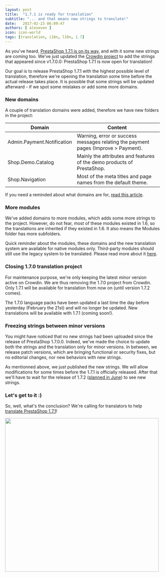 ```yaml
---
layout: post
title:  "1.7.1 is ready for translation"
subtitle: "... and that means new strings to translate!"
date:   2017-02-23 06:09:47
authors: [ alexeven ]
icon: icon-world
tags: [translation, i18n, l10n, 1.7]
---
```


As you've heard, [PrestaShop 1.7.1 is on its way](http://build.prestashop.com/news/announcing-our-2017-release-schedule/), and with it some new strings are coming too. We've just updated the [Crowdin project](https://crowdin.com/project/prestashop-official) to add the strings that appeared since v1.7.0.0: PrestaShop 1.7.1 is now open for translation!

Our goal is to release PrestaShop 1.7.1 with the highest possible level of translation, therefore we're opening the translation some time before the actual release takes place.
It is possible that some strings will be updated afterward - if we spot some mistakes or add some more domains.

### New domains

A couple of translation domains were added, therefore we have new folders in the project:


| Domain | Content |
| ---------- | -------- |
| Admin.Payment.Notification | Warning, error or success messages relating the payment pages (Improve > Payment). |
| Shop.Demo.Catalog | Mainly the attributes and features of the demo products of PrestaShop. |
| Shop.Navigation| Most of the meta titles and page names from the default theme. |

If you need a reminded about what domains are for, [read this article](http://build.prestashop.com/news/new-translation-system-prestashop-17/).

### More modules

We've added domains to more modules, which adds some more strings to the project. However, do not fear, most of these modules existed in 1.6, so the translations are inherited if they existed in 1.6.
It also means the Modules folder has more subfolders.

Quick reminder about the modules, these domains and the new translation system are available for native modules only. Third-party modules should still use the legacy system to be translated. Please read more about it [here](http://build.prestashop.com/news/new-translation-system-prestashop-17/#as-a-module-contributor).

### Closing 1.7.0 translation project

For maintenance purpose, we're only keeping the latest minor version active on Crowdin. We are thus removing the 1.7.0 project from Crowdin. Only 1.7.1 will be available for translation from now on (until version 1.7.2 comes).

The 1.7.0 language packs have been updated a last time the day before yesterday (February the 21st) and will no longer be updated. New translations will be available with 1.7.1 (coming soon!).


### Freezing strings between minor versions

You might have noticed that no new strings had been uploaded since the release of PrestaShop 1.7.0.0. Indeed, we've made the choice to update both the strings and the translation only for minor versions. In between, we release patch versions, which are bringing functional or security fixes, but no editorial changes, nor new behaviors with new strings.

As mentionned above, we just published the new strings. We will allow modifications for some times before the 1.7.1 is officially released. After that we'll have to wait for the release of 1.7.2 ([planned in June](http://build.prestashop.com/news/announcing-our-2017-release-schedule/)) to see new strings.

### Let's get to it :)

So, well, what's the conclusion? We're calling for translators to help [translate PrestaShop 1.7.1](https://crowdin.com/project/prestashop-official)!


<img width="500" src="/assets/images/2017/02/Build_Translate_PS171.png">

